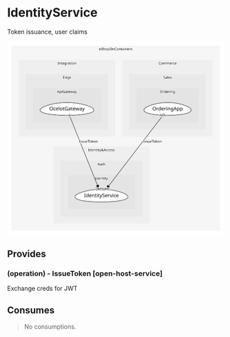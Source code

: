 


# IdentityService
Token issuance, user claims

![consumablemap](./consumablemap.svg)

## Provides

### (operation) - IssueToken [open-host-service]
Exchange creds for JWT


## Consumes
> No consumptions.
	
